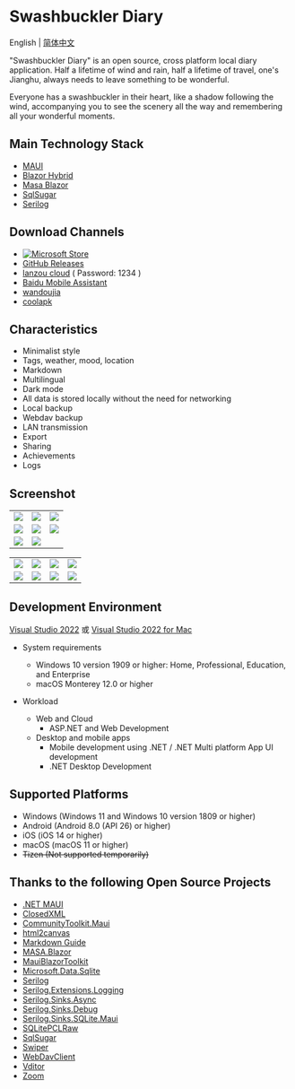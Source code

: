 # Swashbuckler Diary

English | [简体中文](./README.md)

"Swashbuckler Diary" is an open source, cross platform local diary application. Half a lifetime of wind and rain, half a lifetime of travel, one's Jianghu, always needs to leave something to be wonderful.

Everyone has a swashbuckler in their heart, like a shadow following the wind, accompanying you to see the scenery all the way and remembering all your wonderful moments.

## Main Technology Stack
- [MAUI](https://learn.microsoft.com/dotnet/maui/)
- [Blazor Hybrid](https://learn.microsoft.com/aspnet/core/blazor/hybrid/) 
- [Masa Blazor](https://docs.masastack.com/blazor/introduction/why-masa-blazor) 
- [SqlSugar](https://www.donet5.com/Home/Doc) 
- [Serilog](https://serilog.net/)

## Download Channels
- [![Microsoft Store](https://get.microsoft.com/images/en-US%20dark.svg)](https://apps.microsoft.com/store/detail/9P6PBVBF466L?launch=true&mode=full)
- [GitHub Releases](https://github.com/Yu-Core/SwashbucklerDiary/releases)
- [lanzou cloud](https://wwfc.lanzouj.com/b04q15i4j) ( Password: 1234 )
- [Baidu Mobile Assistant](https://shouji.baidu.com/detail/5000042660?source=appbaidu)
- [wandoujia](https://www.wandoujia.com/apps/8369224)
- [coolapk](https://www.coolapk.com/apk/937401)

## Characteristics
- Minimalist style
- Tags, weather, mood, location
- Markdown
- Multilingual
- Dark mode
- All data is stored locally without the need for networking
- Local backup
- Webdav backup
- LAN transmission
- Export
- Sharing
- Achievements
- Logs

## Screenshot

 <table>
    <tr>
        <td><img src="https://github.com/Yu-Core/SwashbucklerDiary/assets/96511239/6488c04f-16dd-41a8-adf1-0924b454aae9"/></td>
        <td><img src="https://github.com/Yu-Core/SwashbucklerDiary/assets/96511239/a34deaf0-910e-465f-9e9e-d1228d5b7e9f"/></td>
        <td><img src="https://github.com/Yu-Core/SwashbucklerDiary/assets/96511239/974548e5-9c9e-4e79-949d-91eabad3369d"/></td>
    </tr>
    <tr>
        <td><img src="https://github.com/Yu-Core/SwashbucklerDiary/assets/96511239/14135371-fb73-4174-9d28-d368c05fa010"/></td>
        <td><img src="https://github.com/Yu-Core/SwashbucklerDiary/assets/96511239/d4f36d3a-6a9e-4615-80c0-400d06affb62"/></td>
        <td><img src="https://github.com/Yu-Core/SwashbucklerDiary/assets/96511239/2b203f1c-9bec-4917-8003-8c94614494bd"/></td>
    </tr>
    <tr>
        <td><img src="https://github.com/Yu-Core/SwashbucklerDiary/assets/96511239/f7683a08-ca8c-4229-aed4-8bd3786a4063"/></td>
        <td><img src="https://github.com/Yu-Core/SwashbucklerDiary/assets/96511239/8728d595-1455-481b-883b-430957d69f81"/></td>
    </tr>
 </table>

 <table>
    <tr>
        <td><img src="https://github.com/Yu-Core/SwashbucklerDiary/assets/96511239/f91c056d-d324-4094-8a8e-821f3a98fd43"/></td>
        <td><img src="https://github.com/Yu-Core/SwashbucklerDiary/assets/96511239/45b25356-109f-4755-b899-d1ee2f1693ec"/></td>
        <td><img src="https://github.com/Yu-Core/SwashbucklerDiary/assets/96511239/0964106e-233d-42ab-bf5f-63e0a7892f53"/></td>
        <td><img src="https://github.com/Yu-Core/SwashbucklerDiary/assets/96511239/752f6ce9-0fdc-41fb-8f19-ee6e79a20ada"/></td>
    </tr>
    <tr>
        <td><img src="https://github.com/Yu-Core/SwashbucklerDiary/assets/96511239/b1c7f5da-fa9e-44ff-8700-6511e6cbfb7f"/></td>
        <td><img src="https://github.com/Yu-Core/SwashbucklerDiary/assets/96511239/cdb17d93-8ce3-43a1-b096-925ac7680aeb"/></td>
        <td><img src="https://github.com/Yu-Core/SwashbucklerDiary/assets/96511239/c8a107bf-8415-4fc5-959c-0c419cec635e"/></td>
        <td><img src="https://github.com/Yu-Core/SwashbucklerDiary/assets/96511239/7a09bbc3-fc09-4f5e-afba-1a3e4d443612"/></td>
    </tr>
 </table>

 ## Development Environment

[Visual Studio 2022](https://learn.microsoft.com/en-us/visualstudio/install/install-visual-studio?view=vs-2022) 或 [Visual Studio 2022 for Mac](https://learn.microsoft.com/en-us/visualstudio/mac/installation?view=vsmac-2022)

- System requirements

    - Windows 10 version 1909 or higher: Home, Professional, Education, and Enterprise
    - macOS Monterey 12.0 or higher

- Workload

    - Web and Cloud
        - ASP.NET and Web Development
    - Desktop and mobile apps
        - Mobile development using .NET / .NET Multi platform App UI development
        - .NET Desktop Development

## Supported Platforms
- Windows (Windows 11 and Windows 10 version 1809 or higher)
- Android (Android 8.0 (API 26) or higher)
- iOS (iOS 14 or higher)
- macOS (macOS 11 or higher)
- ~~Tizen (Not supported temporarily)~~

## Thanks to the following Open Source Projects
- [.NET MAUI](https://github.com/dotnet/maui)
- [ClosedXML](https://github.com/ClosedXML/ClosedXML)
- [CommunityToolkit.Maui](https://github.com/CommunityToolkit/Maui)
- [html2canvas](https://github.com/niklasvh/html2canvas)
- [Markdown Guide](https://github.com/mattcone/markdown-guide)
- [MASA.Blazor](https://github.com/BlazorComponent/MASA.Blazor)
- [MauiBlazorToolkit](https://github.com/Yu-Core/MauiBlazorToolkit)
- [Microsoft.Data.Sqlite](https://github.com/dotnet/efcore#microsoftdatasqlite)
- [Serilog](https://github.com/serilog/serilog)
- [Serilog.Extensions.Logging](https://github.com/serilog/serilog-extensions-logging)
- [Serilog.Sinks.Async](https://github.com/serilog/serilog-sinks-async)
- [Serilog.Sinks.Debug](https://github.com/serilog/serilog-sinks-debug)
- [Serilog.Sinks.SQLite.Maui](https://github.com/Yu-Core/Serilog-Sinks-SQLite-Maui)
- [SQLitePCLRaw](https://github.com/ericsink/SQLitePCL.raw)
- [SqlSugar](https://github.com/DotNetNext/SqlSugar)
- [Swiper](https://github.com/nolimits4web/swiper)
- [WebDavClient](https://github.com/skazantsev/WebDavClient)
- [Vditor](https://github.com/Vanessa219/vditor)
- [Zoom](https://github.com/anitasv/zoom)
